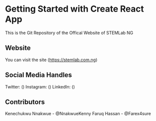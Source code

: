 # Getting Started with Create React App

This is the Git Repository of the Offical Website of STEMLab NG

## Website

You can visit the site (https://stemlab.com.ng)

## Social Media Handles

Twitter: ()
Instagram: ()
LinkedIn: ()

## Contributors

Kenechukwu Nnakwue - @NnakwueKenny
Faruq Hassan - @Farex4sure
